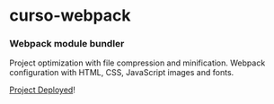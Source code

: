 # curso-webpack

### Webpack module bundler
Project optimization with file compression and minification. Webpack configuration with HTML, CSS, JavaScript images and fonts.

[Project Deployed](https://matiaschiodo-curso-webpack.netlify.app/)! 
